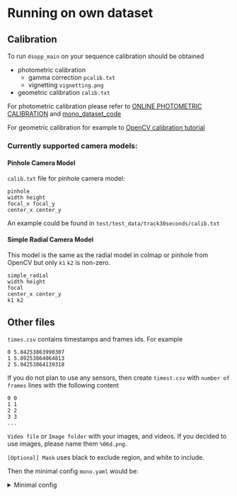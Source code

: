 # Running on own dataset

## Calibration

To run `dsopp_main` on your sequence calibration should be obtained

* photometric calibration
  * gamma correction `pcalib.txt`
  * vignetting `vignetting.png`
* geometric calibration `calib.txt`

For photometric calibration please refer to [ONLINE PHOTOMETRIC CALIBRATION](https://vision.in.tum.de/research/vslam/photometric-calibration) and [mono_dataset_code](https://github.com/tum-vision/mono_dataset_code)

For geometric calibration for example to [OpenCV calibration tutorial](https://docs.opencv.org/4.x/dc/dbb/tutorial_py_calibration.html)

### Currently supported camera models:

####  Pinhole Camera Model

`calib.txt` file for pinhole camera model:

```
pinhole
width height
focal_x focal_y
center_x center_y
```

An example could be found in `test/test_data/track30seconds/calib.txt`

#### Simple Radial Camera Model

This model is the same as the radial model in colmap or pinhole from OpenCV but only `k1` `k2` is non-zero.

```
simple_radial
width height
focal
center_x center_y
k1 k2
```

## Other files

`times.csv` contains timestamps and frames ids. For example

```
0 5.84253863990307
1 5.89253864064813
2 5.94253864139318
```

If you do not plan to use any sensors, then create `timest.csv` with `number of frames` lines with the following content

```
0 0
1 1
2 2
3 3
...
```

`Video file` or `Image folder` with your images, and videos. If you decided to use images, please name them `%06d.png`.

`[Optional] Mask` uses black to exclude region, and white to include.

Then the  minimal config `mono.yaml` would be:

<details>
<summary>Minimal config</summary>

```
sensors:
  - id: camera_1
    type: camera
    provider:
      type: video
      video_file: "./images.mkv"
      timestamps: "./times.csv"
      timestamps_start_id: 0
    model:
      calibration: "./calib.txt"
      shutter_time_seconds: 0
      photometric_calibration: "./pcalib.txt"
      vignetting: "./vignetting.png"
    position: world

time:
  type: no_synchronization

tracker:
  type: monocular
  sensor_id: camera_1
  number_of_desired_points: 2000
  keyframe_strategy:
    strategy: mean_square_optical_flow
    factor: 1.0 #the larger the more keyframes are created (e.g., 2 = double number of keyframes)
  marginalization_strategy:
    strategy: sparse
    minimum_size: 5
    maximum_size: 7
    maximum_percentage_of_marginalized_points_in_frame: 0.95

initializer:
  type: monocular
  initializer_type: calibrated
  sensor_id: camera_1
  essential_matrix_ransac_threshold: 0.2 # in pixels at 1280x720 image
  pnp_ransac_threshold: 0.2 # in pixels at 1280x720 image
  se3_inlier_ratio: 0.6
  reprojection_threshold: 1 # in pixels at 1280x720 image
  pnp_inlier_ratio: 0.5
  features_extractor:
    type: ORB
    number_of_features: 500
  keyframe_strategy:
    strategy: wait_for_movement
    sliding_window_length: 4

gnss_alignmenter:
  mode: off
```
</details>

